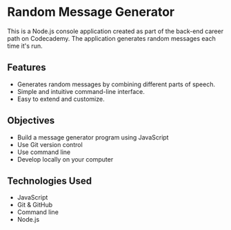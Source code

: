 # Random Message Generator

This is a Node.js console application created as part of the back-end career path on Codecademy. The application generates random messages each time it's run.

## Features

- Generates random messages by combining different parts of speech.
- Simple and intuitive command-line interface.
- Easy to extend and customize.

## Objectives 
- Build a message generator program using JavaScript
- Use Git version control
- Use command line
- Develop locally on your computer

## Technologies Used

- JavaScript
- Git & GitHub
- Command line
- Node.js
